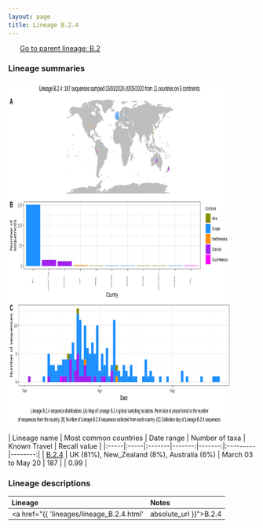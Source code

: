 ```yaml
---
layout: page
title: Lineage B.2.4
---
```




<p>
<ul class="actions small">
	 <a href="{{ 'lineages/lineage_B.2.html' | absolute_url }}" class="button special fit">Go to parent lineage: B.2</a>
</ul>
</p>
<h3> Lineage summaries</h3>

<img src="../assets/images/B.2.4.svg" alt="B.2.4 lineage summary figure" width="90%" height="700px" />


| Lineage name | Most common countries | Date range | Number of taxa | Known Travel | Recall value |
|:-----|:-----|:-------|-------:|-------:|:---------|--------:|
| <a href="{{ 'lineages/lineage_B.2.4.html' | absolute_url }}">B.2.4</a> | UK (81%), New_Zealand (8%), Australia (6%) | March 03 to May 20 | 187 |  | 0.99 |

<h3>Lineage descriptions</h3>

| Lineage | Notes |
|:-----|:-----|
| <a href="{{ 'lineages/lineage_B.2.4.html' | absolute_url }}">B.2.4</a> | England/ Australia/ New Zealand lineage (BS=94) |

